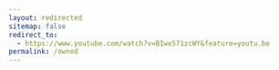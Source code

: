 ```yaml
---
layout: redirected
sitemap: false
redirect_to:
  - https://www.youtube.com/watch?v=BIwe571zcWY&feature=youtu.be
permalink: /owned
---
```

